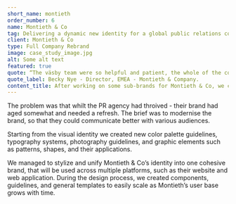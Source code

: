 ```yaml
---
short_name: montieth
order_number: 6
name: Montieth & Co
tag: Delivering a dynamic new identity for a global public relations company
client: Montieth & Co
type: Full Company Rebrand
image: case_study_image.jpg
alt: Some alt text
featured: true
quote: “The väsby team were so helpful and patient, the whole of the company loved the end result”
quote_label: Becky Nye - Director, EMEA - Montieth & Company.
content_title: After working on some sub-brands for Montieth & Co, we connected on revamping their full brand offering.
---
```

<p class="mb-4">The problem was that whilt the PR agency had throived - their brand had aged somewhat and needed a refresh. The brief was to modernise the brand, so that they could communicate better with various audiences.</p>
<p class="mb-4">Starting from the visual identity we created new color palette guidelines, typography systems, photography guidelines, and graphic elements such as patterns, shapes, and their applications.</p>
<p>We managed to stylize and unify Montieth & Co’s identity into one cohesive brand, that will be used across multiple platforms, such as their website and web application. During the design process, we created components, guidelines, and general templates to easily scale as Montieth’s user base grows with time.</p>